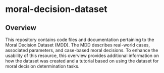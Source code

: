 # moral-decision-dataset

## Overview
This repository contains code files and documentation pertaining to the Moral Decision Dataset (MDD). The MDD describes real-world cases, associated parameters, and case-based moral decisions. To enhance the usability of this resource, this overview provides additional information on how the dataset was created and a tutorial based on using the dataset for moral decision determination tasks.




